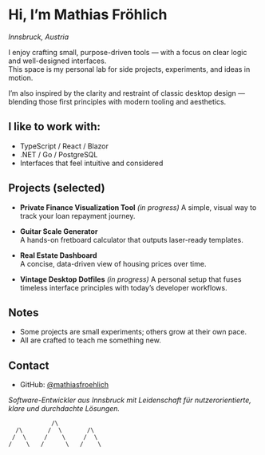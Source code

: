 # Hi, I’m Mathias Fröhlich  
_Innsbruck, Austria_

I enjoy crafting small, purpose-driven tools — with a focus on clear logic and well-designed interfaces.  
This space is my personal lab for side projects, experiments, and ideas in motion.

I’m also inspired by the clarity and restraint of classic desktop design — blending those first principles with modern tooling and aesthetics.




## I like to work with:
- TypeScript / React / Blazor  
- .NET / Go / PostgreSQL  
- Interfaces that feel intuitive and considered




## Projects (selected)
- **Private Finance Visualization Tool**  *(in progress)* 
  A simple, visual way to track your loan repayment journey.

- **Guitar Scale Generator**  
  A hands-on fretboard calculator that outputs laser-ready templates.

- **Real Estate Dashboard**  
  A concise, data-driven view of housing prices over time.

- **Vintage Desktop Dotfiles**  *(in progress)* 
  A personal setup that fuses timeless interface principles with today’s developer workflows.




## Notes
- Some projects are small experiments; others grow at their own pace.  
- All are crafted to teach me something new.




## Contact
- GitHub: [@mathiasfroehlich](https://github.com/mathiasfroehlich)  




*Software-Entwickler aus Innsbruck mit Leidenschaft für nutzerorientierte, klare und durchdachte Lösungen.*

```
            /\
  /\       /  \       /\
 /  \     /    \     /  \
/    \   /      \   /    \
```